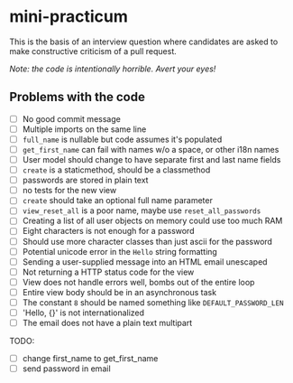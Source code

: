 # mini-practicum

This is the basis of an interview question where candidates are asked to make constructive criticism of a pull request.

*Note: the code is intentionally horrible. Avert your eyes!*


## Problems with the code

- [ ] No good commit message
- [ ] Multiple imports on the same line
- [ ] `full_name` is nullable but code assumes it's populated
- [ ] `get_first_name` can fail with names w/o a space, or other i18n names
- [ ] User model should change to have separate first and last name fields
- [ ] `create` is a staticmethod, should be a classmethod
- [ ] passwords are stored in plain text
- [ ] no tests for the new view
- [ ] `create` should take an optional full name parameter
- [ ] `view_reset_all` is a poor name, maybe use `reset_all_passwords`
- [ ] Creating a list of all user objects on memory could use too much RAM
- [ ] Eight characters is not enough for a password
- [ ] Should use more character classes than just ascii for the password
- [ ] Potential unicode error in the `Hello` string formatting
- [ ] Sending a user-supplied message into an HTML email unescaped
- [ ] Not returning a HTTP status code for the view
- [ ] View does not handle errors well, bombs out of the entire loop
- [ ] Entire view body should be in an asynchronous task
- [ ] The constant `8` should be named something like `DEFAULT_PASSWORD_LEN`
- [ ] 'Hello, {}' is not internationalized
- [ ] The email does not have a plain text multipart

TODO:
- [ ] change first_name to get_first_name
- [ ] send password in email
